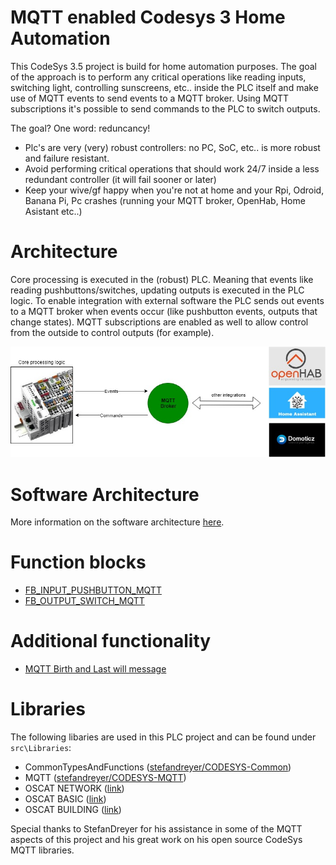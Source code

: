 # MQTT enabled Codesys 3 Home Automation
This CodeSys 3.5 project is build for home automation purposes. The goal of the approach is to perform any critical operations like reading inputs, switching light, controlling sunscreens, etc.. inside the PLC itself and make use of MQTT events to send events to a MQTT broker. Using MQTT subscriptions it's possible to send commands to the PLC to switch outputs. 

The goal? One word: reduncancy!
- Plc's are very (very) robust controllers: no PC, SoC, etc.. is more robust and failure resistant. 
- Avoid performing critical operations that should work 24/7 inside a less redundant controller (it will fail sooner or later)
- Keep your wive/gf happy when you're not at home and your Rpi, Odroid, Banana Pi, Pc crashes (running your MQTT broker, OpenHab, Home Asistant etc..)

# Architecture
Core processing is executed in the (robust) PLC. Meaning that events like reading pushbuttons/switches, updating outputs is executed in the PLC logic. To enable integration with external software the PLC sends out events to a MQTT broker when events occur (like pushbutton events, outputs that change states). MQTT subscriptions are enabled as well to allow control from the outside to control outputs (for example).

![GeneralArchitecture](./docs/_img/HomeAutomation.GeneralArchitecture.jpg)

# Software Architecture

More information on the software architecture [here](./docs/SoftwareArchitecture.md).

# Function blocks

- [FB_INPUT_PUSHBUTTON_MQTT](./docs/FunctionBlocks/FB_INPUT_PUSHBUTTON_MQTT.md)
- [FB_OUTPUT_SWITCH_MQTT](./docs/FunctionBlocks/FB_OUTPUT_SWITCH_MQTT.md)

# Additional functionality

- [MQTT Birth and Last will message](./docs/MQTT_Birth_and_Last_will_message.md)

# Libraries

The following libaries are used in this PLC project and can be found under `src\Libraries`:
- CommonTypesAndFunctions ([stefandreyer/CODESYS-Common](https://github.com/stefandreyer/CODESYS-Common))
- MQTT ([stefandreyer/CODESYS-MQTT](https://github.com/stefandreyer/CODESYS-MQTT))
- OSCAT NETWORK ([link](https://store.codesys.com/oscat-building.html))
- OSCAT BASIC ([link](https://store.codesys.com/oscat-basic.html))
- OSCAT BUILDING ([link](https://store.codesys.com/oscat-network.html))

Special thanks to StefanDreyer for his assistance in some of the MQTT aspects of this project and his great work on his open source CodeSys MQTT libraries.


